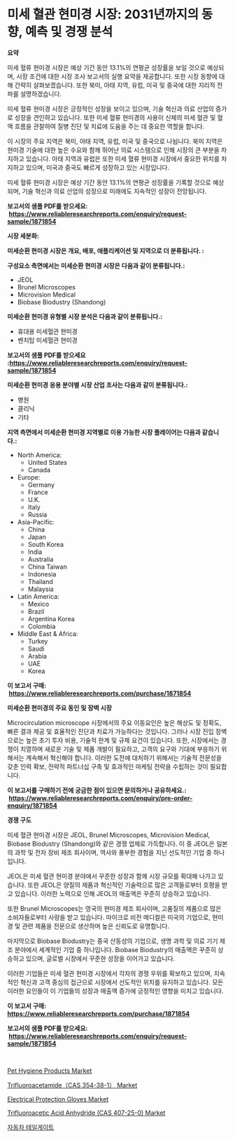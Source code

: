 <p><h1>미세 혈관 현미경 시장: 2031년까지의 동향, 예측 및 경쟁 분석</h1></p><p><strong>요약</strong></p>
<p><p>미세 혈류 현미경 시장은 예상 기간 동안 13.1%의 연평균 성장률을 보일 것으로 예상되며, 시장 조건에 대한 시장 조사 보고서의 실행 요약을 제공합니다. 또한 시장 동향에 대해 간략히 살펴보겠습니다. 또한 북미, 아태 지역, 유럽, 미국 및 중국에 대한 지리적 전파를 설명하겠습니다.</p><p>미세 혈류 현미경 시장은 긍정적인 성장을 보이고 있으며, 기술 혁신과 의료 산업의 증가로 성장을 견인하고 있습니다. 또한 미세 혈류 현미경의 사용이 신체의 미세 혈관 및 혈액 흐름을 관찰하여 질병 진단 및 치료에 도움을 주는 데 중요한 역할을 합니다.</p><p>이 시장의 주요 지역은 북미, 아태 지역, 유럽, 미국 및 중국으로 나뉩니다. 북미 지역은 현미경 기술에 대한 높은 수요와 함께 뛰어난 의료 시스템으로 인해 시장의 큰 부분을 차지하고 있습니다. 아태 지역과 유럽은 또한 미세 혈류 현미경 시장에서 중요한 위치를 차지하고 있으며, 미국과 중국도 빠르게 성장하고 있는 시장입니다.</p><p>미세 혈류 현미경 시장은 예상 기간 동안 13.1%의 연평균 성장률을 기록할 것으로 예상되며, 기술 혁신과 의료 산업의 성장으로 미래에도 지속적인 성장이 전망됩니다.</p></p>
<p><strong>보고서의 샘플 PDF를 받으세요: &nbsp;<a href="https://www.reliableresearchreports.com/enquiry/request-sample/1871854">https://www.reliableresearchreports.com/enquiry/request-sample/1871854</a></strong></p>
<p><strong>시장 세분화:</strong></p>
<p><strong> 미세순환 현미경 시장은 개요, 배포, 애플리케이션 및 지역으로 더 분류됩니다. :</strong></p>
<p><strong>구성요소 측면에서는 미세순환 현미경 시장은 다음과 같이 분류됩니다.:</strong></p>
<p><ul><li>JEOL</li><li>Brunel Microscopes</li><li>Microvision Medical</li><li>Biobase Biodustry (Shandong)</li></ul></p>
<p><strong> 미세순환 현미경 유형별 시장 분석은 다음과 같이 분류됩니다.:</strong></p>
<p><ul><li>휴대용 미세혈관 현미경</li><li>벤치탑 미세혈관 현미경</li></ul></p>
<p><strong>보고서의 샘플 PDF를 받으세요 :<a href="https://www.reliableresearchreports.com/enquiry/request-sample/1871854">https://www.reliableresearchreports.com/enquiry/request-sample/1871854</a></strong></p>
<p><strong> 미세순환 현미경 응용 분야별 시장 산업 조사는 다음과 같이 분류됩니다.:</strong></p>
<p><ul><li>병원</li><li>클리닉</li><li>기타</li></ul></p>
<p><strong>지역 측면에서 미세순환 현미경 지역별로 이용 가능한 시장 플레이어는 다음과 같습니다.:</strong></p>
<p><ul>
    <li>
        North America:
        <ul>
            <li>United States</li>
            <li>Canada</li>
        </ul>
    </li>
    <li>
        Europe:
        <ul>
            <li>Germany</li>
            <li>France</li>
            <li>U.K.</li>
            <li>Italy</li>
            <li>Russia</li>
        </ul>
    </li>
    <li>
        Asia-Pacific:
        <ul>
            <li>China</li>
            <li>Japan</li>
            <li>South Korea</li>
            <li>India</li>
            <li>Australia</li>
            <li>China Taiwan</li>
            <li>Indonesia</li>
            <li>Thailand</li>
            <li>Malaysia</li>
        </ul>
    </li>
    <li>
        Latin America:
        <ul>
            <li>Mexico</li>
            <li>Brazil</li>
            <li>Argentina Korea</li>
            <li>Colombia</li>
        </ul>
    </li>
    <li>
        Middle East & Africa:
        <ul>
            <li>Turkey</li>
            <li>Saudi</li>
            <li>Arabia</li>
            <li>UAE</li>
            <li>Korea</li>
        </ul>
    </li>
    </ul></p>
<p><strong>이 보고서 구매: &nbsp;<a href="https://www.reliableresearchreports.com/purchase/1871854">https://www.reliableresearchreports.com/purchase/1871854</a></strong></p>
<p><strong>미세순환 현미경의 주요 동인 및 장벽 시장</strong></p>
<p><p>Microcirculation microscope 시장에서의 주요 이동요인은 높은 해상도 및 정확도, 빠른 결과 제공 및 효율적인 진단과 치료가 가능하다는 것입니다. 그러나 시장 진입 장벽으로는 높은 초기 투자 비용, 기술적 한계 및 규제 요건이 있습니다. 또한, 시장에서는 경쟁이 치열하며 새로운 기술 및 제품 개발이 필요하고, 고객의 요구와 기대에 부응하기 위해서는 계속해서 혁신해야 합니다. 이러한 도전에 대처하기 위해서는 기술적 전문성을 갖춘 인력 확보, 전략적 파트너십 구축 및 효과적인 마케팅 전략을 수립하는 것이 필요합니다.</p></p>
<p><strong>이 보고서를 구매하기 전에 궁금한 점이 있으면 문의하거나 공유하세요.: &nbsp;<a href="https://www.reliableresearchreports.com/enquiry/pre-order-enquiry/1871854">https://www.reliableresearchreports.com/enquiry/pre-order-enquiry/1871854</a></strong></p>
<p><strong>경쟁 구도</strong></p>
<p><p>미세 혈관 현미경 시장은 JEOL, Brunel Microscopes, Microvision Medical, Biobase Biodustry (Shandong)와 같은 경쟁 업체로 가득합니다. 이 중 JEOL은 일본의 과학 및 전자 장비 제조 회사이며, 역사와 풍부한 경험을 지닌 선도적인 기업 중 하나입니다. </p><p>JEOL은 미세 혈관 현미경 분야에서 꾸준한 성장과 함께 시장 규모를 확대해 나가고 있습니다. 또한 JEOL은 양질의 제품과 혁신적인 기술력으로 많은 고객들로부터 호평을 받고 있습니다. 이러한 노력으로 인해 JEOL의 매출액은 꾸준히 상승하고 있습니다.</p><p>또한 Brunel Microscopes는 영국의 현미경 제조 회사이며, 고품질의 제품으로 많은 소비자들로부터 사랑을 받고 있습니다. 마이크로 비전 메디컬은 미국의 기업으로, 현미경 및 관련 제품을 전문으로 생산하며 높은 신뢰도로 유명합니다.</p><p>마지막으로 Biobase Biodustry는 중국 산동성의 기업으로, 생명 과학 및 의료 기기 제조 분야에서 세계적인 기업 중 하나입니다. Biobase Biodustry의 매출액은 꾸준히 상승하고 있으며, 글로벌 시장에서 꾸준한 성장을 이어가고 있습니다.</p><p>이러한 기업들은 미세 혈관 현미경 시장에서 각자의 경쟁 우위를 확보하고 있으며, 지속적인 혁신과 고객 중심의 접근으로 시장에서 선도적인 위치를 유지하고 있습니다. 모든 이러한 요인들이 이 기업들의 성장과 매출액 증가에 긍정적인 영향을 미치고 있습니다.</p></p>
<p><strong>이 보고서 구매: &nbsp; <a href="https://www.reliableresearchreports.com/purchase/1871854">https://www.reliableresearchreports.com/purchase/1871854</a></strong></p>
<p><strong>보고서의 샘플 PDF를 받으세요: &nbsp;<a href="https://www.reliableresearchreports.com/enquiry/request-sample/1871854">https://www.reliableresearchreports.com/enquiry/request-sample/1871854</a></strong><strong></strong></p>
<p>&nbsp;</p>
<p><p><a href="https://github.com/RoccoManning/Market-Research-Report-List-4/blob/main/pet-hygiene-products-market.md">Pet Hygiene Products Market</a></p><p><a href="https://issuu.com/reportprime-2/docs/trifluoroacetamidecas-354-38-1-market-size-2030.pp">Trifluoroacetamide（CAS 354-38-1） Market</a></p><p><a href="https://github.com/gulaimolin/Market-Research-Report-List-3/blob/main/electrical-protection-gloves-market.md">Electrical Protection Gloves Market</a></p><p><a href="https://issuu.com/reportprime-2/docs/trifluoroacetic-acid-anhydride-cas-407-25-0-market">Trifluoroacetic Acid Anhydride (CAS 407-25-0) Market</a></p><p><a href="https://github.com/lzrvbyqzftro57/Market-Research-Report-List-1/blob/main/44943843427.md">자동차 테일게이트</a></p></p>